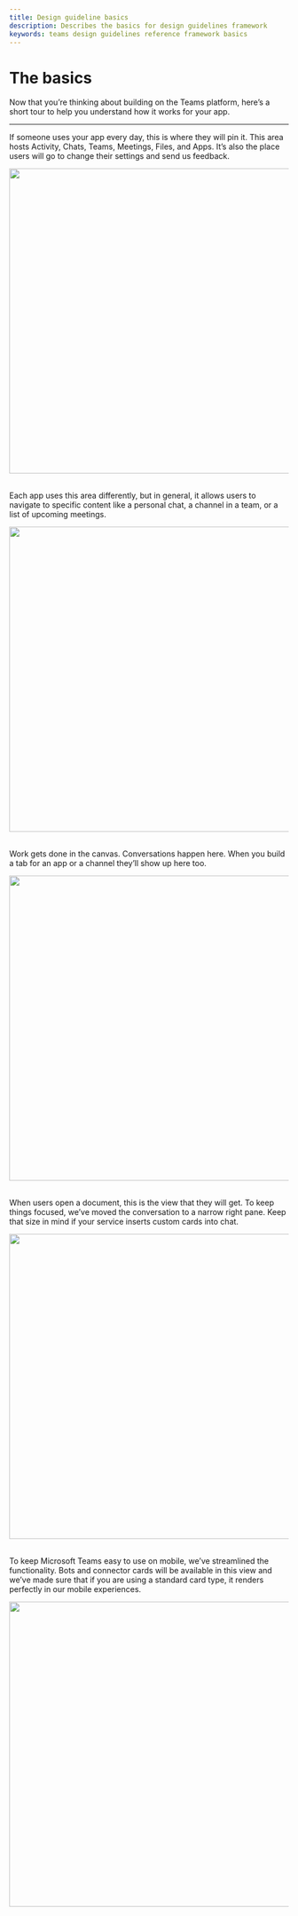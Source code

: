 ```yaml
---
title: Design guideline basics
description: Describes the basics for design guidelines framework
keywords: teams design guidelines reference framework basics
---
```

# The basics

Now that you’re thinking about building on the Teams platform, here’s a short tour to help you understand how it works for your app.

---

If someone uses your app every day, this is where they will pin it. This area hosts Activity, Chats, Teams, Meetings, Files, and Apps. It’s also the place users will go to change their settings and send us feedback.<br/>

<img width="550" src="~/assets/images/framework/framework_basics_01.png"> <br /><br/>

Each app uses this area differently, but in general, it allows users to navigate to specific content like a personal chat, a channel in a team, or a list of upcoming meetings.<br/>

<img width="550" src="~/assets/images/framework/framework_basics_02.png"> <br /><br/>

Work gets done in the canvas. Conversations happen here. When you build a tab for an app or a channel they’ll show up here too.<br/>

<img width="550" src="~/assets/images/framework/framework_basics_03.png"> <br /><br/>

When users open a document, this is the view that they will get. To keep things focused, we’ve moved the conversation to a narrow right pane. Keep that size in mind if your service inserts custom cards into chat.<br/>

<img width="550" src="~/assets/images/framework/framework_basics_04.png"> <br /><br/>

To keep Microsoft Teams easy to use on mobile, we’ve streamlined the functionality. Bots and connector cards will be available in this view and we’ve made sure that if you are using a standard card type, it renders perfectly in our mobile experiences.<br/>

<img width="550" src="~/assets/images/framework/framework_basics_05.png"> <br /><br/>
